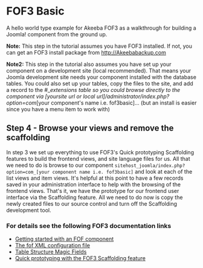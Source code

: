 # FOF3 Basic
A hello world type example for Akeeba FOF3  as a walkthrough for building a Joomla! component from the ground up.

**Note:** This step in the tutorial assumes you have FOF3 installed. If not, you can get an FOF3 install package from http://Akeebabackup.com

**Note2:** This step in the tutorial also assumes you have set up your component on a development site (local recommended). That means your Joomla development site needs your component installed with the database tables. You could also set up your tables, copy the files to the site, and add a record to the #__extensions table so you could browse directly to the component via [yoursite url or local url]/administrator/index.php?option=com_[your component's name i.e. fof3basic]... (but an install is easier since you have a menu item to work with)

## Step 4 - Browse your views and remove the scaffolding
In step 3 we set up everything to use FOF3's Quick prototyping Scaffolding features to build the frontend views, and site language files for us. All that we need to do is browse to our component `sitehost_joomla/index.php?option=com_[your component name i.e. fof3basic]` and look at each of the list views and item views. It's helpful at this point to have a few records saved in your administration interface to help with the browsing of the frontend views. That's it, we have the prototype for our frontend user interface via the Scaffolding feature. All we need to do now is copy the newly created files to our source control and turn off the Scaffolding development tool.

### For details see the following FOF3 documentation links
- [Getting started with an FOF component](https://github.com/akeeba/fof/wiki/Getting-started-with-a-FOF-component)
- [The fof XML configuration file](https://github.com/akeeba/fof/wiki/The-XML-configuration-file)
- [Table Structure Magic Fields](https://github.com/akeeba/fof/wiki/The-DataModel#magic-fields)
- [Quick prototyping with the FOF3 Scaffolding feature](https://github.com/akeeba/fof/wiki/Scaffolding)
